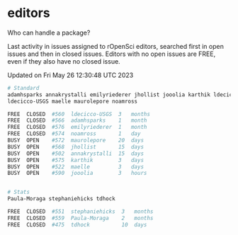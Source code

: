 # editors

Who can handle a package?

Last activity in issues assigned to rOpenSci editors, searched first in open
issues and then in closed issues. Editors with no open issues are FREE, even if
they also have no closed issue.


Updated on Fri May 26 12:30:48 UTC 2023

```bash
# Standard
adamhsparks annakrystalli emilyriederer jhollist jooolia karthik ldecicco
ldecicco-USGS maelle maurolepore noamross

FREE  CLOSED  #560  ldecicco-USGS  3   months
FREE  CLOSED  #566  adamhsparks    1   month
FREE  CLOSED  #576  emilyriederer  1   month
FREE  CLOSED  #574  noamross       1   day
BUSY  OPEN    #572  maurolepore    20  days
BUSY  OPEN    #568  jhollist       15  days
BUSY  OPEN    #502  annakrystalli  15  days
BUSY  OPEN    #575  karthik        3   days
BUSY  OPEN    #522  maelle         3   days
BUSY  OPEN    #590  jooolia        3   hours


# Stats
Paula-Moraga stephaniehicks tdhock

FREE  CLOSED  #551  stephaniehicks  3   months
FREE  CLOSED  #559  Paula-Moraga    2   months
FREE  CLOSED  #475  tdhock          10  days
```
